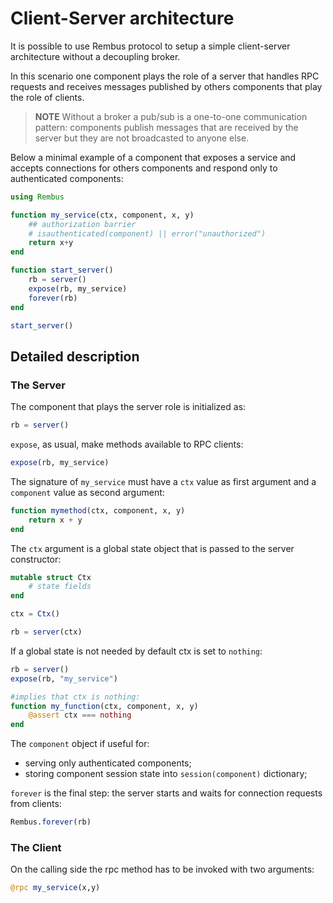 # Client-Server architecture

It is possible to use Rembus protocol to setup a simple client-server architecture without a decoupling broker.

In this scenario one component plays the role of a server that handles RPC requests and
receives messages published by others components that play the role of clients.

> **NOTE** Without a broker a pub/sub is a one-to-one communication pattern: components publish
> messages that are received by the server but they are not broadcasted to anyone else.

Below a minimal example of a component that exposes a service and accepts connections
for others components and respond only to authenticated components:

```julia
using Rembus

function my_service(ctx, component, x, y)
    ## authorization barrier 
    # isauthenticated(component) || error("unauthorized")
    return x+y
end

function start_server()
    rb = server()
    expose(rb, my_service)
    forever(rb)
end

start_server()
```

## Detailed description

### The Server

The component that plays the server role is initialized as:

```julia
rb = server()
```

`expose`, as usual,  make methods available to RPC clients:

```julia
expose(rb, my_service)
```

The signature of `my_service` must have a `ctx` value as first argument
and a `component` value as second argument:

```julia
function mymethod(ctx, component, x, y)
    return x + y
end
```

The `ctx` argument is a global state object that is passed to the server constructor:

```julia
mutable struct Ctx
    # state fields
end

ctx = Ctx()

rb = server(ctx)
```

If a global state is not needed by default ctx is set to `nothing`:

```julia
rb = server()
expose(rb, "my_service")

#implies that ctx is nothing:
function my_function(ctx, component, x, y)
    @assert ctx === nothing
end
```

The `component` object if useful for:

- serving only authenticated components;
- storing component session state into `session(component)` dictionary;

`forever` is the final step: the server starts and waits for connection requests
from clients:

```julia
Rembus.forever(rb)
```

### The Client

On the calling side the rpc method has to be invoked with two arguments:

```julia
@rpc my_service(x,y)
```

